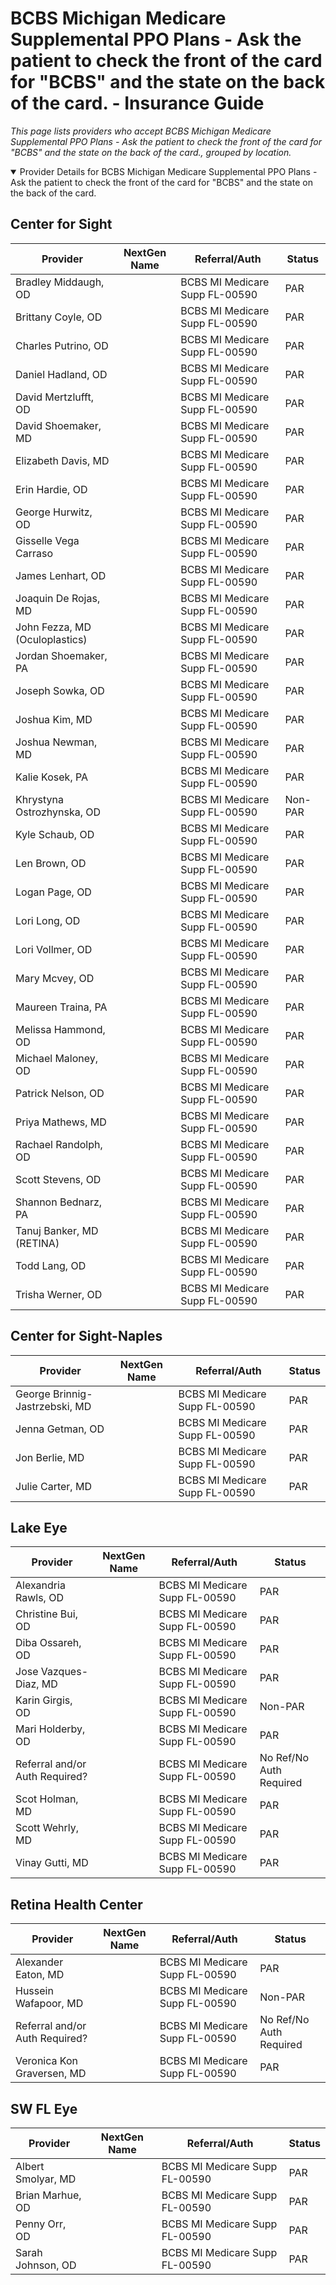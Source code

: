 # BCBS Michigan Medicare Supplemental PPO Plans - Ask the patient to check the front of the card for "BCBS" and the state on the back of the card. - Insurance Guide

*This page lists providers who accept BCBS Michigan Medicare Supplemental PPO Plans - Ask the patient to check the front of the card for "BCBS" and the state on the back of the card., grouped by location.*

<details open><summary>Provider Details for BCBS Michigan Medicare Supplemental PPO Plans - Ask the patient to check the front of the card for "BCBS" and the state on the back of the card.</summary>

## Center for Sight

| Provider | NextGen Name | Referral/Auth | Status |
|----------|-------------|--------------|--------|
| Bradley Middaugh, OD |  | BCBS MI Medicare Supp FL-00590 | PAR |
| Brittany Coyle, OD |  | BCBS MI Medicare Supp FL-00590 | PAR |
| Charles Putrino, OD |  | BCBS MI Medicare Supp FL-00590 | PAR |
| Daniel Hadland, OD |  | BCBS MI Medicare Supp FL-00590 | PAR |
| David Mertzlufft, OD |  | BCBS MI Medicare Supp FL-00590 | PAR |
| David Shoemaker, MD |  | BCBS MI Medicare Supp FL-00590 | PAR |
| Elizabeth Davis, MD |  | BCBS MI Medicare Supp FL-00590 | PAR |
| Erin Hardie, OD |  | BCBS MI Medicare Supp FL-00590 | PAR |
| George Hurwitz, OD |  | BCBS MI Medicare Supp FL-00590 | PAR |
| Gisselle Vega Carraso |  | BCBS MI Medicare Supp FL-00590 | PAR |
| James Lenhart, OD |  | BCBS MI Medicare Supp FL-00590 | PAR |
| Joaquin De Rojas, MD |  | BCBS MI Medicare Supp FL-00590 | PAR |
| John Fezza, MD (Oculoplastics) |  | BCBS MI Medicare Supp FL-00590 | PAR |
| Jordan Shoemaker, PA |  | BCBS MI Medicare Supp FL-00590 | PAR |
| Joseph Sowka, OD |  | BCBS MI Medicare Supp FL-00590 | PAR |
| Joshua Kim, MD |  | BCBS MI Medicare Supp FL-00590 | PAR |
| Joshua Newman, MD |  | BCBS MI Medicare Supp FL-00590 | PAR |
| Kalie Kosek, PA |  | BCBS MI Medicare Supp FL-00590 | PAR |
| Khrystyna Ostrozhynska, OD |  | BCBS MI Medicare Supp FL-00590 | Non-PAR |
| Kyle Schaub, OD |  | BCBS MI Medicare Supp FL-00590 | PAR |
| Len Brown, OD |  | BCBS MI Medicare Supp FL-00590 | PAR |
| Logan Page, OD |  | BCBS MI Medicare Supp FL-00590 | PAR |
| Lori Long, OD |  | BCBS MI Medicare Supp FL-00590 | PAR |
| Lori Vollmer, OD |  | BCBS MI Medicare Supp FL-00590 | PAR |
| Mary Mcvey, OD |  | BCBS MI Medicare Supp FL-00590 | PAR |
| Maureen Traina, PA |  | BCBS MI Medicare Supp FL-00590 | PAR |
| Melissa Hammond, OD |  | BCBS MI Medicare Supp FL-00590 | PAR |
| Michael Maloney, OD |  | BCBS MI Medicare Supp FL-00590 | PAR |
| Patrick Nelson, OD |  | BCBS MI Medicare Supp FL-00590 | PAR |
| Priya Mathews, MD |  | BCBS MI Medicare Supp FL-00590 | PAR |
| Rachael Randolph, OD |  | BCBS MI Medicare Supp FL-00590 | PAR |
| Scott Stevens, OD |  | BCBS MI Medicare Supp FL-00590 | PAR |
| Shannon Bednarz, PA |  | BCBS MI Medicare Supp FL-00590 | PAR |
| Tanuj Banker, MD (RETINA) |  | BCBS MI Medicare Supp FL-00590 | PAR |
| Todd Lang, OD |  | BCBS MI Medicare Supp FL-00590 | PAR |
| Trisha Werner, OD |  | BCBS MI Medicare Supp FL-00590 | PAR |

## Center for Sight-Naples

| Provider | NextGen Name | Referral/Auth | Status |
|----------|-------------|--------------|--------|
| George Brinnig-Jastrzebski, MD |  | BCBS MI Medicare Supp FL-00590 | PAR |
| Jenna Getman, OD |  | BCBS MI Medicare Supp FL-00590 | PAR |
| Jon Berlie, MD |  | BCBS MI Medicare Supp FL-00590 | PAR |
| Julie Carter, MD |  | BCBS MI Medicare Supp FL-00590 | PAR |

## Lake Eye 

| Provider | NextGen Name | Referral/Auth | Status |
|----------|-------------|--------------|--------|
| Alexandria Rawls, OD |  | BCBS MI Medicare Supp FL-00590 | PAR |
| Christine Bui, OD |  | BCBS MI Medicare Supp FL-00590 | PAR |
| Diba Ossareh, OD |  | BCBS MI Medicare Supp FL-00590 | PAR |
| Jose Vazques-Diaz, MD |  | BCBS MI Medicare Supp FL-00590 | PAR |
| Karin Girgis, OD |  | BCBS MI Medicare Supp FL-00590 | Non-PAR |
| Mari Holderby, OD |  | BCBS MI Medicare Supp FL-00590 | PAR |
| Referral and/or Auth Required? |  | BCBS MI Medicare Supp FL-00590 | No Ref/No Auth Required |
| Scot Holman, MD |  | BCBS MI Medicare Supp FL-00590 | PAR |
| Scott Wehrly, MD |  | BCBS MI Medicare Supp FL-00590 | PAR |
| Vinay Gutti, MD |  | BCBS MI Medicare Supp FL-00590 | PAR |

## Retina Health Center

| Provider | NextGen Name | Referral/Auth | Status |
|----------|-------------|--------------|--------|
| Alexander Eaton, MD |  | BCBS MI Medicare Supp FL-00590 | PAR |
| Hussein Wafapoor, MD |  | BCBS MI Medicare Supp FL-00590 | Non-PAR |
| Referral and/or Auth Required? |  | BCBS MI Medicare Supp FL-00590 | No Ref/No Auth Required |
| Veronica Kon Graversen, MD |  | BCBS MI Medicare Supp FL-00590 | PAR |

## SW FL Eye

| Provider | NextGen Name | Referral/Auth | Status |
|----------|-------------|--------------|--------|
| Albert Smolyar, MD |  | BCBS MI Medicare Supp FL-00590 | PAR |
| Brian Marhue, OD |  | BCBS MI Medicare Supp FL-00590 | PAR |
| Penny Orr, OD |  | BCBS MI Medicare Supp FL-00590 | PAR |
| Sarah Johnson, OD |  | BCBS MI Medicare Supp FL-00590 | PAR |

</details>

